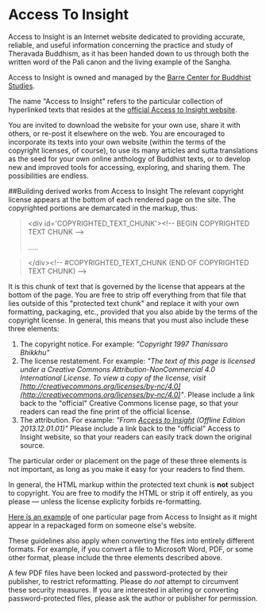 Access To Insight
=================

Access to Insight is an Internet website dedicated to providing accurate, reliable, and useful information concerning the practice and study of Theravada Buddhism, as it has been handed down to us through both the written word of the Pali canon and the living example of the Sangha.

Access to Insight is owned and managed by the [Barre Center for Buddhist Studies](http://www.bcbsdharma.org "Barre Center for Buddhist Studies").

The name "Access to Insight" refers to the particular collection of hyperlinked texts that resides at the [official Access to Insight website](http://www.accesstoinsight.org "Access to Insight").

You are invited to download the website for your own use, share it with others, or re-post it elsewhere on the web. You are encouraged to incorporate its texts into your own website (within the terms of the copyright licenses, of course),  to use its many articles and sutta translations as the seed for your own online anthology of Buddhist texts, or to develop new and improved tools for accessing, exploring, and sharing them. The possibilities are endless.


##Building derived works from Access to Insight
The relevant copyright license appears at the bottom of each rendered page on the site. The copyrighted portions are demarcated in the markup, thus:

>&lt;div id='COPYRIGHTED\_TEXT\_CHUNK'&gt;&lt;!-- BEGIN COPYRIGHTED TEXT CHUNK --&gt;
>
>.....

>&lt;/div&gt;&lt;!-- #COPYRIGHTED\_TEXT\_CHUNK (END OF COPYRIGHTED TEXT CHUNK) --&gt;

It is this chunk of text that is governed by the license that appears at the bottom of the page. You are free to strip off everything from that file that lies outside of this "protected text chunk" and replace it with your own formatting, packaging, etc., provided that you also abide by the terms of the copyright license. In general, this means that you must also include these three elements:

1. The copyright notice. For example: _"Copyright 1997 Thanissaro Bhikkhu"_
2. The license restatement. For example: _"The text of this page is licensed under a Creative Commons Attribution-NonCommercial 4.0 International License. To view a copy of the license, visit [http://creativecommons.org/licenses/by-nc/4.0](http://creativecommons.org/licenses/by-nc/4.0)"_. Please include a link back to the "official" Creative Commons license page, so that your readers can read the fine print of the official license.
3. The attribution. For example: _"From [Access to Insight](http://www.accesstoinsight.org) (Offline Edition 2013.12.01.01)"_ Please include a link back to the "official" Access to Insight website, so that your readers can easily track down the original source.

The particular order or placement on the page of these three elements is not important, as long as you make it easy for your readers to find them.

In general, the HTML markup within the protected text chunk is __not__ subject to copyright. You are free to modify the HTML or strip it off entirely, as you please &mdash; unless the license explicity forbids re-formatting.

[Here is an example](http://www.accesstoinsight.org/repackaged-example-01.html) of one particular page from Access to Insight as it might appear in a repackaged form on someone else's website.

These guidelines also apply when converting the files into entirely different formats. For example, if you convert a file to Microsoft Word, PDF, or some other format, please include the three elements described above.

A few PDF files have been locked and password-protected by their publisher, to restrict reformatting. Please do _not_ attempt to circumvent these security measures. If you are interested in altering or converting password-protected files, please ask the author or publisher for permission.


